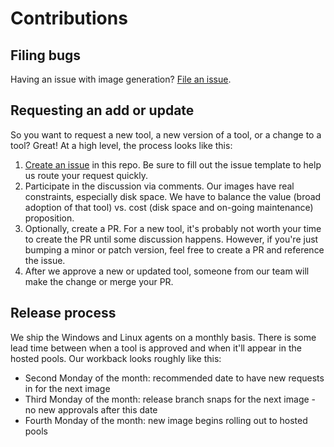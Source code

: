 # Contributions

## Filing bugs

Having an issue with image generation?
[File an issue](/issues/new?template=bugs.md).

## Requesting an add or update

So you want to request a new tool, a new version of a tool, or a change to a tool? Great!
At a high level, the process looks like this:

1.  [Create an issue](/issues/new?template=tools.md) in this repo. Be sure to fill out the issue template to help us route your request quickly.
2.  Participate in the discussion via comments.
Our images have real constraints, especially disk space.
We have to balance the value (broad adoption of that tool) vs. cost (disk space and on-going maintenance) proposition.
3.  Optionally, create a PR.
For a new tool, it's probably not worth your time to create the PR until some discussion happens.
However, if you're just bumping a minor or patch version, feel free to create a PR and reference the issue.
4. After we approve a new or updated tool, someone from our team will make the change or merge your PR.

## Release process

We ship the Windows and Linux agents on a monthly basis.
There is some lead time between when a tool is approved and when it'll appear in the hosted pools.
Our workback looks roughly like this:

* Second Monday of the month: recommended date to have new requests in for the next image
* Third Monday of the month: release branch snaps for the next image - no new approvals after this date
* Fourth Monday of the month: new image begins rolling out to hosted pools
